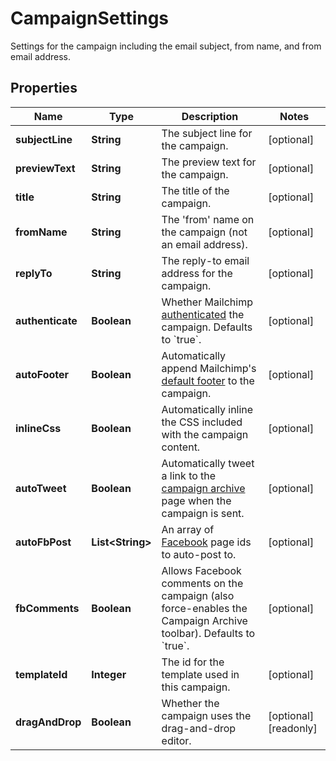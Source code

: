 

# CampaignSettings

Settings for the campaign including the email subject, from name, and from email address.

## Properties

| Name | Type | Description | Notes |
|------------ | ------------- | ------------- | -------------|
|**subjectLine** | **String** | The subject line for the campaign. |  [optional] |
|**previewText** | **String** | The preview text for the campaign. |  [optional] |
|**title** | **String** | The title of the campaign. |  [optional] |
|**fromName** | **String** | The &#39;from&#39; name on the campaign (not an email address). |  [optional] |
|**replyTo** | **String** | The reply-to email address for the campaign. |  [optional] |
|**authenticate** | **Boolean** | Whether Mailchimp [authenticated](https://mailchimp.com/help/about-email-authentication/) the campaign. Defaults to &#x60;true&#x60;. |  [optional] |
|**autoFooter** | **Boolean** | Automatically append Mailchimp&#39;s [default footer](https://mailchimp.com/help/about-campaign-footers/) to the campaign. |  [optional] |
|**inlineCss** | **Boolean** | Automatically inline the CSS included with the campaign content. |  [optional] |
|**autoTweet** | **Boolean** | Automatically tweet a link to the [campaign archive](https://mailchimp.com/help/about-email-campaign-archives-and-pages/) page when the campaign is sent. |  [optional] |
|**autoFbPost** | **List&lt;String&gt;** | An array of [Facebook](https://mailchimp.com/help/connect-or-disconnect-the-facebook-integration/) page ids to auto-post to. |  [optional] |
|**fbComments** | **Boolean** | Allows Facebook comments on the campaign (also force-enables the Campaign Archive toolbar). Defaults to &#x60;true&#x60;. |  [optional] |
|**templateId** | **Integer** | The id for the template used in this campaign. |  [optional] |
|**dragAndDrop** | **Boolean** | Whether the campaign uses the drag-and-drop editor. |  [optional] [readonly] |



